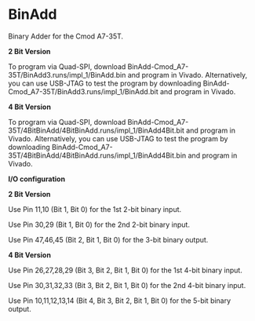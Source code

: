 # BinAdd
Binary Adder for the Cmod A7-35T.

**2 Bit Version**

To program via Quad-SPI, download BinAdd-Cmod_A7-35T/BinAdd3.runs/impl_1/BinAdd.bin and program in Vivado.
Alternatively, you can use USB-JTAG to test the program by downloading BinAdd-Cmod_A7-35T/BinAdd3.runs/impl_1/BinAdd.bit and program in Vivado.

**4 Bit Version**

To program via Quad-SPI, download BinAdd-Cmod_A7-35T/4BitBinAdd/4BitBinAdd.runs/impl_1/BinAdd4Bit.bit and program in Vivado.
Alternatively, you can use USB-JTAG to test the program by downloading BinAdd-Cmod_A7-35T/4BitBinAdd/4BitBinAdd.runs/impl_1/BinAdd4Bit.bin and program in Vivado.

**I/O configuration**

**2 Bit Version**

Use Pin 11,10 (Bit 1, Bit 0) for the 1st 2-bit binary input.

Use Pin 30,29 (Bit 1, Bit 0) for the 2nd 2-bit binary input.

Use Pin 47,46,45 (Bit 2, Bit 1, Bit 0) for the 3-bit binary output.

**4 Bit Version**

Use Pin 26,27,28,29 (Bit 3, Bit 2, Bit 1, Bit 0) for the 1st 4-bit binary input.

Use Pin 30,31,32,33 (Bit 3, Bit 2, Bit 1, Bit 0) for the 2nd 4-bit binary input.

Use Pin 10,11,12,13,14 (Bit 4, Bit 3, Bit 2, Bit 1, Bit 0) for the 5-bit binary output.
